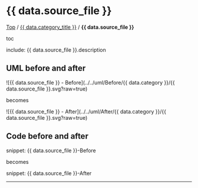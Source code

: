 # {{ data.source_file }}

[Top](../) / [{{ data.category_title }}](.) / **{{ data.source_file }}**

toc

include: {{ data.source_file }}.description

## UML before and after

![{{ data.source_file }} - Before](../../uml/Before/{{ data.category }}/{{ data.source_file }}.svg?raw=true)

becomes

![{{ data.source_file }} - After](../../uml/After/{{ data.category }}/{{ data.source_file }}.svg?raw=true)

## Code before and after

snippet: {{ data.source_file }}-Before

becomes

snippet: {{ data.source_file }}-After

-----


